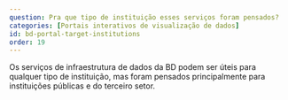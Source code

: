 ```yaml
---
question: Pra que tipo de instituição esses serviços foram pensados?
categories: [Portais interativos de visualização de dados]
id: bd-portal-target-institutions
order: 19
---
```


Os serviços de infraestrutura de dados da BD podem ser úteis para qualquer tipo de instituição, mas foram pensados principalmente para instituições públicas e do terceiro setor.